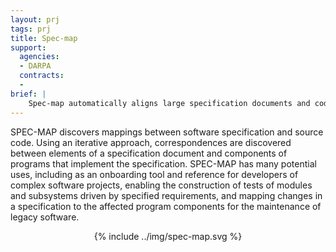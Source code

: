 ```yaml
---
layout: prj
tags: prj
title: Spec-map
support:
  agencies:
  - DARPA
  contracts:
  - 
brief: |
    Spec-map automatically aligns large specification documents and code bases.
---
```


SPEC-MAP discovers mappings between software specification and source
code.  Using an iterative approach, correspondences are discovered
between elements of a specification document and components of
programs that implement the specification.  SPEC-MAP has many
potential uses, including as an onboarding tool and reference for
developers of complex software projects, enabling the construction of
tests of modules and subsystems driven by specified requirements, and
mapping changes in a specification to the affected program components
for the maintenance of legacy software.

<center class="w3-text-light-grey gt-smaller-on-small">
  {% include ../img/spec-map.svg %}
</center>
